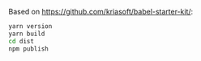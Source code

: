 Based on https://github.com/kriasoft/babel-starter-kit/:

```sh
yarn version
yarn build
cd dist
npm publish
```
